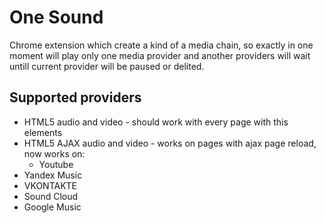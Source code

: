 # One Sound

Chrome extension which create a kind of a media chain, so exactly in one moment will play only one media provider and another providers will wait untill current provider will be paused or delited.

## Supported providers
- HTML5 audio and video - should work with every page with this elements
- HTML5 AJAX audio and video - works on pages with ajax page reload, now works on:
    - Youtube
- Yandex Music
- VKONTAKTE
- Sound Cloud
- Google Music


